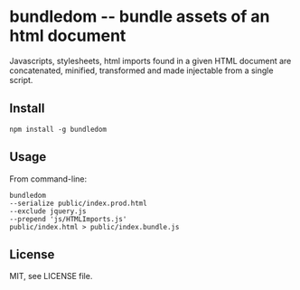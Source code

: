 bundledom -- bundle assets of an html document
==============================================

Javascripts, stylesheets, html imports found in a given HTML document
are concatenated, minified, transformed and made injectable from a single script.

Install
-------

`npm install -g bundledom`

Usage
-----

From command-line:
```
bundledom 
--serialize public/index.prod.html 
--exclude jquery.js 
--prepend 'js/HTMLImports.js'
public/index.html > public/index.bundle.js
```

License
-------

MIT, see LICENSE file.

